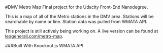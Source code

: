 #DMV Metro Map
Final project for the Udacity Front-End Nanodegree. 

This is a map of all of the Metro stations in the DMV area. Stations will be searchable by name or line. Station data was pulled from WMATA API.

This project is still actively being working on. A live version can be found at [leogenerali.com/metro-map](http://www.leogenerali.com/metro-map/).

###Built With
Knockout.js
WMATA API